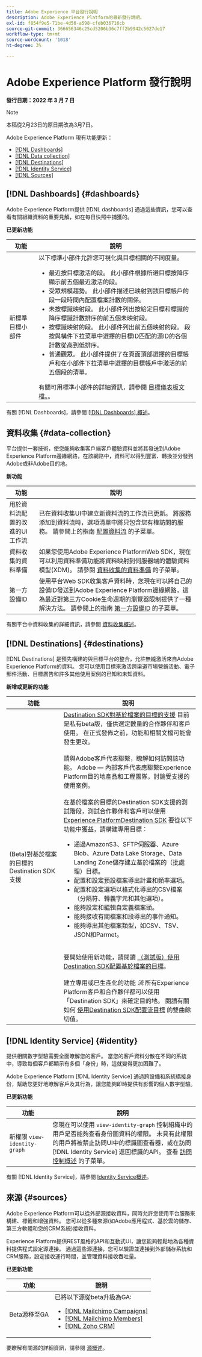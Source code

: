 ```yaml
---
title: Adobe Experience 平台發行說明
description: Adobe Experience Platform的最新發行說明。
exl-id: f854f9e5-71be-4d56-a598-cfeb036716cb
source-git-commit: 366656346c25cd5206b36c7ff2b9942c5027de17
workflow-type: tm+mt
source-wordcount: '1018'
ht-degree: 3%

---
```


# Adobe Experience Platform 發行說明

**發行日期：2022 年 3 月 7 日**

>[!NOTE]
>
>本稿從2月23日的原日期改為3月7日。

Adobe Experience Platform 現有功能更新：

- [[!DNL Dashboards]](#dashboards)
- [[!DNL Data collection]](#data-collection)
- [[!DNL Destinations]](#destinations)
- [[!DNL Identity Service]](#identity)
- [[!DNL Sources]](#sources)

## [!DNL Dashboards] {#dashboards}

Adobe Experience Platform提供 [!DNL dashboards] 通過這些資訊，您可以查看有關組織資料的重要見解，如在每日快照中捕獲的。

**已更新功能**

| 功能 | 說明 |
| --- | --- |
| 新標準目標小部件 | 以下標準小部件允許您可視化與目標相關的不同度量。<ul><li>最近按目標激活的段。 此小部件根據所選目標按降序顯示前五個最近激活的段。</li><li>受眾規模趨勢。 此小部件描述已映射到該目標帳戶的段一段時間內配置檔案計數的關係。</li><li>未按標識映射段。 此小部件列出按給定目標和標識的降序標識計數排序的前五個未映射段。</li><li>按標識映射的段。 此小部件列出前五個映射的段。 段按與構件下拉菜單中選擇的目標ID匹配的源ID的各個計數從高到低排序。</li><li>普通觀眾。 此小部件提供了在頁面頂部選擇的目標帳戶和在小部件下拉清單中選擇的目標帳戶中激活的前五個段的清單。</li></ul> 有關可用標準小部件的詳細資訊，請參閱 [目標儀表板文檔。](https://experienceleague.adobe.com/docs/experience-platform/dashboards/guides/destinations.html?lang=en#standard-widgets)。 |

有關 [!DNL Dashboards]，請參閱 [[!DNL Dashboards] 概述](../../dashboards/home.md)。

## 資料收集 {#data-collection}

平台提供一套技術，使您能夠收集客戶端客戶體驗資料並將其發送到Adobe Experience Platform邊緣網路，在該網路中，資料可以得到豐富、轉換並分發到Adobe或非Adobe目的地。

**新功能**

| 功能 | 說明 |
| --- | --- |
| 用於資料流配置的改進的UI工作流 | 已在資料收集UI中建立新資料流的工作流已更新。 將服務添加到資料流時，選項清單中將只包含您有權訪問的服務。 請參閱上的指南 [配置資料流](../../edge/fundamentals/datastreams.md) 的子菜單。 |
| 資料收集的資料準備 | 如果您使用Adobe Experience PlatformWeb SDK，現在可以利用資料準備功能將資料映射到伺服器端的體驗資料模型(XDM)。 請參閱 [資料收集的資料準備](../../edge/fundamentals/datastreams.md#data-prep) 的子菜單。 |
| 第一方設備ID | 使用平台Web SDK收集客戶資料時，您現在可以將自己的設備ID發送到Adobe Experience Platform邊緣網路，這為最近對第三方Cookie生命週期的瀏覽器限制提供了一種解決方法。 請參閱上的指南 [第一方設備ID](../../edge/identity/first-party-device-ids.md) 的子菜單。 |

有關平台中資料收集的詳細資訊，請參閱 [資料收集概述](../../collection/home.md)。

## [!DNL Destinations] {#destinations}

[!DNL Destinations] 是預先構建的與目標平台的整合，允許無縫激活來自Adobe Experience Platform的資料。 您可以使用目標來激活跨渠道市場營銷活動、電子郵件活動、目標廣告和許多其他使用案例的已知和未知資料。

**新增或更新的功能**

| 功能 | 說明 |
| ----------- | ----------- |
| (Beta)對基於檔案的目標的Destination SDK支援 | [Destination SDK對基於檔案的目標的支援](../../destinations/destination-sdk/file-based-destination-configuration.md) 目前是私有beta版，僅供選定數量的合作夥伴和客戶使用。 在正式發佈之前，功能和相關文檔可能會發生更改。<br><br>請與Adobe客戶代表聯繫，瞭解如何訪問該功能。 Adobe — 內部客戶代表應聯繫Experience Platform目的地產品和工程團隊，討論受支援的使用案例。 <br><br> 在基於檔案的目標的Destination SDK支援的測試階段，測試合作夥伴和客戶可以使用 [Experience PlatformDestination SDK](/help/destinations/destination-sdk/overview.md) 要從以下功能中獲益，請構建專用目標： <ul><li>通過AmazonS3、SFTP伺服器、Azure Blob、Azure Data Lake Storage、Data Landing Zone儲存建立基於檔案的（批處理）目標。</li><li>配置和設定預設檔案導出計畫和頻率選項。</li><li>配置和設定選項以格式化導出的CSV檔案（分隔符、轉義字元和其他選項）。</li><li>能夠設定和編輯自定義檔案頭。</li><li>能夠接收有關檔案和段導出的事件通知。</li><li>能夠導出其他檔案類型，如CSV、TSV、JSON和Parmet。</li></ul>  <br>要開始使用新功能，請閱讀 [（測試版）使用Destination SDK配置基於檔案的目標](../../destinations/destination-sdk/file-based-destination-configuration.md)。 <br><br> 建立專用或已生產化的功能 *流* 所有Experience Platform客戶和合作夥伴都可以使用「Destination SDK」來確定目的地。 閱讀有關如何 [使用Destination SDK配置流目標](/help/destinations/destination-sdk/configure-destination-instructions.md) 的雙曲餘切值。 |

## [!DNL Identity Service] {#identity}

提供相關數字型驗需要全面瞭解您的客戶。 當您的客戶資料分散在不同的系統中，導致每個客戶都顯示有多個「身份」時，這就變得更加困難了。

Adobe Experience Platform [!DNL Identity Service] 通過跨設備和系統橋接身份，幫助您更好地瞭解客戶及其行為，讓您能夠即時提供有影響的個人數字型驗。

**已更新功能**

| 功能 | 說明 |
| --- | --- |
| 新權限 `view-identity-graph` | 您現在可以使用 `view-identity-graph` 控制組織中的用戶是否能夠查看身份圖資料的權限。 未具有此權限的用戶將被禁止訪問UI中的標識圖查看器，或在訪問 [!DNL Identity Service] 返回標識的API。 查看 [訪問控制概述](../../access-control/home.md) 的子菜單。 |

有關 [!DNL Identity Service]，請參閱 [Identity Service概述](../../identity-service/home.md)。

## 來源 {#sources}

Adobe Experience Platform可以從外部源接收資料，同時允許您使用平台服務來構建、標籤和增強資料。 您可以從多種來源(如Adobe應用程式、基於雲的儲存、第三方軟體和您的CRM系統)接收資料。

Experience Platform提供REST風格的API和互動式UI，讓您能夠輕鬆地為各種資料提供程式設定源連接。 通過這些源連接，您可以驗證並連接到外部儲存系統和CRM服務，設定接收運行時間，並管理資料接收吞吐量。

**已更新功能**

| 功能 | 說明 |
| --- | --- |
| Beta源移至GA | 已將以下源從beta升級為GA: <ul><li>[[!DNL Mailchimp Campaigns]](../../sources/connectors/marketing-automation/mailchimp.md)</li><li>[[!DNL Mailchimp Members]](../../sources/connectors/marketing-automation/mailchimp.md)</li><li>[[!DNL Zoho CRM]](../../sources/connectors/crm/zoho.md)</li></ul> |

要瞭解有關源的詳細資訊，請參閱 [源概述](../../sources/home.md)。
